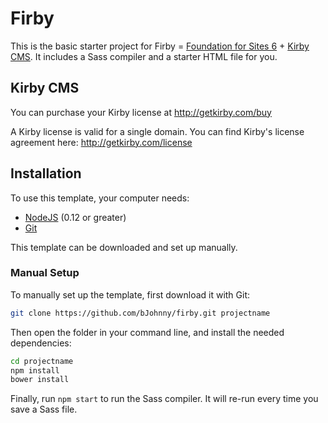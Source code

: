 # Firby

This is the basic starter project for Firby = [Foundation for Sites 6](http://foundation.zurb.com/sites) + [Kirby CMS](http://getkirby.com). It includes a Sass compiler and a starter HTML file for you.

## Kirby CMS

You can purchase your Kirby license at
<http://getkirby.com/buy>

A Kirby license is valid for a single domain. You can find
Kirby's license agreement here: <http://getkirby.com/license>

## Installation

To use this template, your computer needs:

- [NodeJS](https://nodejs.org/en/) (0.12 or greater)
- [Git](https://git-scm.com/)

This template can be downloaded and set up manually.

### Manual Setup

To manually set up the template, first download it with Git:

```bash
git clone https://github.com/bJohnny/firby.git projectname
```

Then open the folder in your command line, and install the needed dependencies:

```bash
cd projectname
npm install
bower install
```

Finally, run `npm start` to run the Sass compiler. It will re-run every time you save a Sass file.
